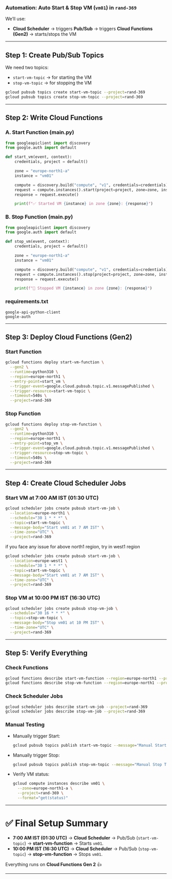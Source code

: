 ### Automation: Auto Start & Stop VM (`vm01`) in `rand-369`

We’ll use:  
- **Cloud Scheduler** → triggers **Pub/Sub** → triggers **Cloud Functions (Gen2)** → starts/stops the VM  

***

## **Step 1: Create Pub/Sub Topics**
We need two topics:  
- `start-vm-topic` → for starting the VM  
- `stop-vm-topic` → for stopping the VM  

```bash
gcloud pubsub topics create start-vm-topic --project=rand-369
gcloud pubsub topics create stop-vm-topic --project=rand-369
```

***

## **Step 2: Write Cloud Functions**

### **A. Start Function (main.py)**
```python
from googleapiclient import discovery
from google.auth import default

def start_vm(event, context):
    credentials, project = default()

    zone = "europe-north1-a"
    instance = "vm01"

    compute = discovery.build("compute", "v1", credentials=credentials)
    request = compute.instances().start(project=project, zone=zone, instance=instance)
    response = request.execute()

    print(f"✅ Started VM {instance} in zone {zone}: {response}")
```

### **B. Stop Function (main.py)**
```python
from googleapiclient import discovery
from google.auth import default

def stop_vm(event, context):
    credentials, project = default()

    zone = "europe-north1-a"
    instance = "vm01"

    compute = discovery.build("compute", "v1", credentials=credentials)
    request = compute.instances().stop(project=project, zone=zone, instance=instance)
    response = request.execute()

    print(f"🛑 Stopped VM {instance} in zone {zone}: {response}")
```

### **requirements.txt**
```
google-api-python-client
google-auth
```

***

## **Step 3: Deploy Cloud Functions (Gen2)**

### Start Function
```bash
gcloud functions deploy start-vm-function \
  --gen2 \
  --runtime=python310 \
  --region=europe-north1 \
  --entry-point=start_vm \
  --trigger-event=google.cloud.pubsub.topic.v1.messagePublished \
  --trigger-resource=start-vm-topic \
  --timeout=540s \
  --project=rand-369

```

### Stop Function
```bash
gcloud functions deploy stop-vm-function \
  --gen2 \
  --runtime=python310 \
  --region=europe-north1 \
  --entry-point=stop_vm \
  --trigger-event=google.cloud.pubsub.topic.v1.messagePublished \
  --trigger-resource=stop-vm-topic \
  --timeout=540s \
  --project=rand-369
```

***

## **Step 4: Create Cloud Scheduler Jobs**

### Start VM at **7:00 AM IST (01:30 UTC)**
```bash
gcloud scheduler jobs create pubsub start-vm-job \
  --location=europe-north1 \
  --schedule="30 1 * * *" \
  --topic=start-vm-topic \
  --message-body="Start vm01 at 7 AM IST" \
  --time-zone="UTC" \
  --project=rand-369
```
if you face any issue for above north1 region, try in west1 region
```bash
gcloud scheduler jobs create pubsub start-vm-job \
  --location=europe-west1 \
  --schedule="30 1 * * *" \
  --topic=start-vm-topic \
  --message-body="Start vm01 at 7 AM IST" \
  --time-zone="UTC" \
  --project=rand-369
```

### Stop VM at **10:00 PM IST (16:30 UTC)**
```bash
gcloud scheduler jobs create pubsub stop-vm-job \
  --schedule="30 16 * * *" \
  --topic=stop-vm-topic \
  --message-body="Stop vm01 at 10 PM IST" \
  --time-zone="UTC" \
  --project=rand-369
```

***

## **Step 5: Verify Everything**

### Check Functions
```bash
gcloud functions describe start-vm-function --region=europe-north1 --project=rand-369
gcloud functions describe stop-vm-function --region=europe-north1 --project=rand-369
```

### Check Scheduler Jobs
```bash
gcloud scheduler jobs describe start-vm-job --project=rand-369
gcloud scheduler jobs describe stop-vm-job --project=rand-369
```

### Manual Testing
- Manually trigger Start:
  ```bash
  gcloud pubsub topics publish start-vm-topic --message="Manual Start Test" --project=rand-369
  ```
- Manually trigger Stop:
  ```bash
  gcloud pubsub topics publish stop-vm-topic --message="Manual Stop Test" --project=rand-369
  ```
- Verify VM status:
  ```bash
  gcloud compute instances describe vm01 \
    --zone=europe-north1-a \
    --project=rand-369 \
    --format="get(status)"
  ```

***

# ✅ Final Setup Summary
- **7:00 AM IST (01:30 UTC)** → **Cloud Scheduler** → Pub/Sub (`start-vm-topic`) → **start-vm-function** → Starts `vm01`.  
- **10:00 PM IST (16:30 UTC)** → **Cloud Scheduler** → Pub/Sub (`stop-vm-topic`) → **stop-vm-function** → Stops `vm01`.  

Everything runs on **Cloud Functions Gen 2** 👍  

***


